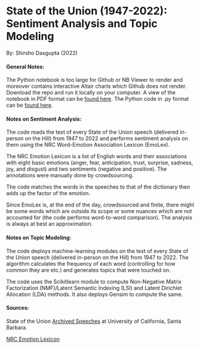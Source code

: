 # State of the Union (1947-2022): Sentiment Analysis and Topic Modeling

By: Shirsho Dasgupta (2022)

#### General Notes: 

The Python notebook is too large for Github or NB Viewer to render and moreover contains interactive Altair charts which Github does not render. 
Download the repo and run it locally on your computer. 
A view of the notebook in PDF format can be [found here](https://github.com/shirshod/mcclatchy/blob/main/sotu_analysis/sotu_analysis.pdf).
The Python code in .py format can be [found here](https://github.com/shirshod/mcclatchy/blob/main/sotu_analysis/sotu_analysis.py).

#### Notes on Sentiment Analysis: 

The code reads the text of every State of the Union speech (delivered in-person on the Hill) from 1947 to 2022 and performs sentiment analysis on them using the NRC Word-Emotion Association Lexicon (EmoLex). 

The NRC Emotion Lexicon is a list of English words and their associations with eight basic emotions (anger, fear, anticipation, trust, surprise, sadness, joy, and disgust) and two sentiments (negative and positive). The annotations were manually done by crowdsourcing.

The code matches the words in the speeches to that of the dictionary then adds up the factor of the emotion. 

Since EmoLex is, at the end of the day, crowdsourced and finite, there might be some words which are outside its scope or some nuances which are not accounted for (the code performs word-to-word comparison). The analysis is always at best an approximation. 

#### Notes on Topic Modeling: 

The code deploys machine-learning modules on the text of every State of the Union speech (delivered in-person on the Hill) from 1947 to 2022. The algorithm calculates the frequency of each word (controlling for how common they are etc.) and generates topics that were touched on. 

The code uses the Scikitlearn module to compute Non-Negative Matrix Factorization (NMF)/Latent Semantic Indexing (LSI) and Latent Dirichlet Allocation (LDA) methods. It also deploys Gensim to compute the same. 

#### Sources:

State of the Union [Archived Speeches](https://www.presidency.ucsb.edu/documents/presidential-documents-archive-guidebook/annual-messages-congress-the-state-the-union) at University of California, Santa Barbara.

[NRC Emotion Lexicon](http://saifmohammad.com/WebPages/NRC-Emotion-Lexicon.htm)

